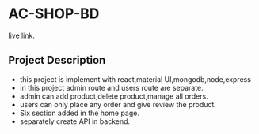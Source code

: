 # AC-SHOP-BD

[live link](https://ac-shop-bd-22cfc.web.app/).

## Project Description

- this project is implement with react,material UI,mongodb,node,express
- in this project admin route and users route are separate.
- admin can add product,delete product,manage all orders.
- users can only place any order and give review the product.
- Six section added in the home page.
- separately create API in backend.



